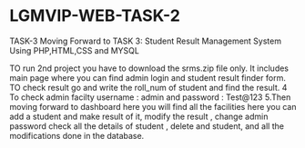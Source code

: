 # LGMVIP-WEB-TASK-2
TASK-3
 Moving Forward to TASK 3: Student Result Management System Using PHP,HTML,CSS and MYSQL

TO run 2nd project you have to download the srms.zip file only.
It includes main page where you can find admin login and student result finder form.
TO check result go and write the roll_num of student and find the result. 4 To check admin facilty username : admin and password : Test@123 5.Then moving forward to dashboard here you will find all the facilities here you can add a student and make result of it, modify the result , change admin password check all the details of student , delete and student, and all the modifications done in the database.
